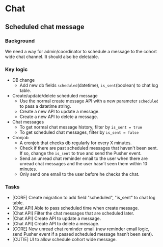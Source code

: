 # Chat

## Scheduled chat message

### Background

We need a way for admin/coordinator to schedule a message to the cohort wide chat channel. It should also be deletable.

### Key logic

* DB change
  * Add new db fields `scheduled`(datetime), `is_sent`(boolean) to chat log table.
* Create/update/delete scheduled message
  * Use the normal create message API with a new parameter `scheduled` to pass a datetime string.
  * Create a new API to update a message.
  * Create a new API to delete a message.
* Chat messages
  * To get normal chat message history, filter by `is_sent = true`
  * To get scheduled chat messages, filter by `is_sent = false`
* Cronjob
  * A cronjob that checks db regularly for every X minutes.
  * Check if there are past scheduled messages that haven't been sent. If so, change the `is_sent` to true and send the Pusher event.
  * Send an unread chat reminder email to the user when there are unread chat messages and the user hasn’t seen them within 10 minutes.
  * Only send one email to the user before he checks the chat.

### Tasks

* [CORE] Create migration to add field "scheduled", "is_sent" to chat log table.
* [Chat API] Able to pass scheduled time when create message.
* [Chat API] Filter the chat messages that are scheduled later.
* [Chat API] Create API to update a message.
* [Chat API] Create API to delete a message.
* [CORE] New unread chat reminder email (new reminder email logic, send Pusher event if a passed scheduled message hasn’t been sent).
* [CUTIE] UI to allow schedule cohort wide message.
